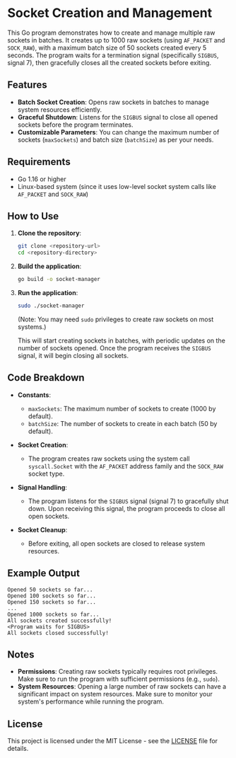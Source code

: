 # Socket Creation and Management

This Go program demonstrates how to create and manage multiple raw sockets in batches. It creates up to 1000 raw sockets (using `AF_PACKET` and `SOCK_RAW`), with a maximum batch size of 50 sockets created every 5 seconds. The program waits for a termination signal (specifically `SIGBUS`, signal 7), then gracefully closes all the created sockets before exiting.

## Features
- **Batch Socket Creation**: Opens raw sockets in batches to manage system resources efficiently.
- **Graceful Shutdown**: Listens for the `SIGBUS` signal to close all opened sockets before the program terminates.
- **Customizable Parameters**: You can change the maximum number of sockets (`maxSockets`) and batch size (`batchSize`) as per your needs.

## Requirements
- Go 1.16 or higher
- Linux-based system (since it uses low-level socket system calls like `AF_PACKET` and `SOCK_RAW`)

## How to Use

1. **Clone the repository**:
   ```bash
   git clone <repository-url>
   cd <repository-directory>
   ```

2. **Build the application**:
   ```bash
   go build -o socket-manager
   ```

3. **Run the application**:
   ```bash
   sudo ./socket-manager
   ```
   (Note: You may need `sudo` privileges to create raw sockets on most systems.)

   This will start creating sockets in batches, with periodic updates on the number of sockets opened. Once the program receives the `SIGBUS` signal, it will begin closing all sockets.

## Code Breakdown

- **Constants**:
  - `maxSockets`: The maximum number of sockets to create (1000 by default).
  - `batchSize`: The number of sockets to create in each batch (50 by default).
  
- **Socket Creation**:
  - The program creates raw sockets using the system call `syscall.Socket` with the `AF_PACKET` address family and the `SOCK_RAW` socket type.

- **Signal Handling**:
  - The program listens for the `SIGBUS` signal (signal 7) to gracefully shut down. Upon receiving this signal, the program proceeds to close all open sockets.

- **Socket Cleanup**:
  - Before exiting, all open sockets are closed to release system resources.

## Example Output

```
Opened 50 sockets so far...
Opened 100 sockets so far...
Opened 150 sockets so far...
...
Opened 1000 sockets so far...
All sockets created successfully!
<Program waits for SIGBUS>
All sockets closed successfully!
```

## Notes
- **Permissions**: Creating raw sockets typically requires root privileges. Make sure to run the program with sufficient permissions (e.g., `sudo`).
- **System Resources**: Opening a large number of raw sockets can have a significant impact on system resources. Make sure to monitor your system's performance while running the program.

## License

This project is licensed under the MIT License - see the [LICENSE](LICENSE) file for details.